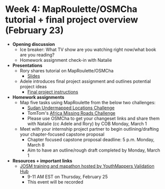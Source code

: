 # Week 4: MapRoulette/OSMCha tutorial + final project overview (February 23)
- **Opening discussion**
  - Ice breaker: What TV show are you watching right now/what book are you reading?
  - Homework assignment check-in with Natalie
- **Presentations**
  - Rory shares tutorial on MapRoulette/OSMCha
    - [Slides](https://notoncebut2x.github.io/ymOSMTools/#/)
  - Adele introduces final project assignment and outlines potential project ideas
    - [Final project instructions](https://docs.google.com/document/d/1fk4jKo5Qwbh9VRy8Zts_yfc-7D05RvF1uuIjsWVcsEY/edit?usp=sharing)
- **Homework assignments**
  - Map five tasks using MapRoulette from the below two challenges:
    - [Sudan Undermapped Locations Challenge](https://maproulette.org/browse/challenges/14327)
    - TomTom's [Africa Missing Roads Challenge](https://maproulette.org/challenge/13426/)
    - Please use OSMCha to get your changeset links and share them with Natalie (cc Adele and Rory) by COB Monday, March 1
  - Meet with your internship project partner to begin outlining/drafting your chapter-focused capstone proposal
    - Chapter focused capstone proposal deadline: 5 p.m. Monday, March 8
    - Aim to have an outline/rough draft completed by Monday, March 1
- **Resources + important links**
  - [JOSM training and mapathon hosted by YouthMappers Validation Hub](bit.ly/YMLiveHub)
    - 9-11 AM EST on Thursday, February 25
    - This event will be recorded
